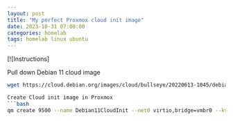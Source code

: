 ```yaml
---
layout: post
title: "My perfect Proxmox cloud init image"
date: 2023-10-31 07:00:00
categories: homelab
tags: homelab linux ubuntu
---
```


[![Instructions]

Pull down Debian 11 cloud image
```bash
wget https://cloud.debian.org/images/cloud/bullseye/20220613-1045/debian-11-genericcloud-amd64-20220613-1045.qcow2

Create Cloud init image in Proxmox
```bash
qm create 9500 --name Debian11CloudInit --net0 virtio,bridge=vmbr0 --kvm 0

